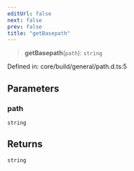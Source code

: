 ```yaml
---
editUrl: false
next: false
prev: false
title: "getBasepath"
---
```


> **getBasepath**(`path`): `string`

Defined in: core/build/general/path.d.ts:5

## Parameters

### path

`string`

## Returns

`string`
